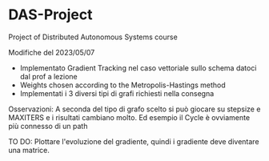 # DAS-Project
Project of Distributed Autonomous Systems course

Modifiche del 2023/05/07
- Implementato Gradient Tracking nel caso vettoriale sullo schema datoci dal prof a lezione
- Weights chosen according to the Metropolis-Hastings method
- Implementati i 3 diversi tipi di grafi richiesti nella consegna

Osservazioni: 
A seconda del tipo di grafo scelto si può giocare su stepsize e MAXITERS e i risultati cambiano molto. Ed esempio il Cycle è ovviamente più connesso di un path

TO DO:
Plottare l'evoluzione del gradiente, quindi i gradiente deve diventare una matrice.
